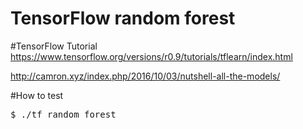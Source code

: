 # TensorFlow random forest

#TensorFlow
Tutorial
https://www.tensorflow.org/versions/r0.9/tutorials/tflearn/index.html

http://camron.xyz/index.php/2016/10/03/nutshell-all-the-models/


#How to test
<pre>
$ ./tf_random_forest
</pre>



